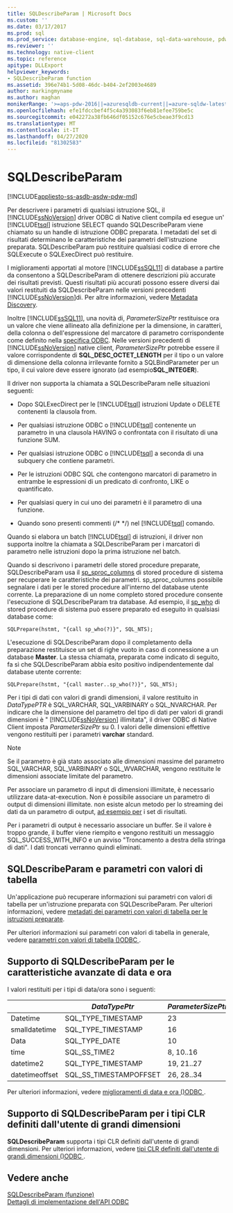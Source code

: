 ```yaml
---
title: SQLDescribeParam | Microsoft Docs
ms.custom: ''
ms.date: 03/17/2017
ms.prod: sql
ms.prod_service: database-engine, sql-database, sql-data-warehouse, pdw
ms.reviewer: ''
ms.technology: native-client
ms.topic: reference
apitype: DLLExport
helpviewer_keywords:
- SQLDescribeParam function
ms.assetid: 396e74b1-5d08-46dc-b404-2ef2003e4689
author: markingmyname
ms.author: maghan
monikerRange: '>=aps-pdw-2016||=azuresqldb-current||=azure-sqldw-latest||>=sql-server-2016||=sqlallproducts-allversions||>=sql-server-linux-2017||=azuresqldb-mi-current'
ms.openlocfilehash: efe1fdccbef4f5c4a393083f6eb81efee759be5c
ms.sourcegitcommit: e042272a38fb646df05152c676e5cbeae3f9cd13
ms.translationtype: MT
ms.contentlocale: it-IT
ms.lasthandoff: 04/27/2020
ms.locfileid: "81302583"
---
```

# <a name="sqldescribeparam"></a>SQLDescribeParam
[!INCLUDE[appliesto-ss-asdb-asdw-pdw-md](../../includes/appliesto-ss-asdb-asdw-pdw-md.md)]

  Per descrivere i parametri di qualsiasi istruzione SQL, il [!INCLUDE[ssNoVersion](../../includes/ssnoversion-md.md)] driver ODBC di Native client compila ed esegue un' [!INCLUDE[tsql](../../includes/tsql-md.md)] istruzione SELECT quando SQLDescribeParam viene chiamato su un handle di istruzione ODBC preparata. I metadati del set di risultati determinano le caratteristiche dei parametri dell'istruzione preparata. SQLDescribeParam può restituire qualsiasi codice di errore che SQLExecute o SQLExecDirect può restituire.  
  
 I miglioramenti apportati al motore [!INCLUDE[ssSQL11](../../includes/sssql11-md.md)] di database a partire da consentono a SQLDescribeParam di ottenere descrizioni più accurate dei risultati previsti. Questi risultati più accurati possono essere diversi dai valori restituiti da SQLDescribeParam nelle versioni precedenti [!INCLUDE[ssNoVersion](../../includes/ssnoversion-md.md)]di. Per altre informazioni, vedere [Metadata Discovery](../../relational-databases/native-client/features/metadata-discovery.md).  
  
 Inoltre [!INCLUDE[ssSQL11](../../includes/sssql11-md.md)], una novità di, *ParameterSizePtr* restituisce ora un valore che viene allineato alla definizione per la dimensione, in caratteri, della colonna o dell'espressione del marcatore di parametro corrispondente come definito nella [specifica ODBC](https://go.microsoft.com/fwlink/?LinkId=207044). Nelle versioni precedenti di [!INCLUDE[ssNoVersion](../../includes/ssnoversion-md.md)] native client, *ParameterSizePtr* potrebbe essere il valore corrispondente di **SQL_DESC_OCTET_LENGTH** per il tipo o un valore di dimensione della colonna irrilevante fornito a SQLBindParameter per un tipo, il cui valore deve essere ignorato (ad esempio**SQL_INTEGER**).  
  
 Il driver non supporta la chiamata a SQLDescribeParam nelle situazioni seguenti:  
  
-   Dopo SQLExecDirect per le [!INCLUDE[tsql](../../includes/tsql-md.md)] istruzioni Update o DELETE contenenti la clausola from.  
  
-   Per qualsiasi istruzione ODBC o [!INCLUDE[tsql](../../includes/tsql-md.md)] contenente un parametro in una clausola HAVING o confrontata con il risultato di una funzione SUM.  
  
-   Per qualsiasi istruzione ODBC o [!INCLUDE[tsql](../../includes/tsql-md.md)] a seconda di una subquery che contiene parametri.  
  
-   Per le istruzioni ODBC SQL che contengono marcatori di parametro in entrambe le espressioni di un predicato di confronto, LIKE o quantificato.  
  
-   Per qualsiasi query in cui uno dei parametri è il parametro di una funzione.  
  
-   Quando sono presenti commenti (/* \*/) nel [!INCLUDE[tsql](../../includes/tsql-md.md)] comando.  
  
 Quando si elabora un batch [!INCLUDE[tsql](../../includes/tsql-md.md)] di istruzioni, il driver non supporta inoltre la chiamata a SQLDescribeParam per i marcatori di parametro nelle istruzioni dopo la prima istruzione nel batch.  
  
 Quando si descrivono i parametri delle stored procedure preparate, SQLDescribeParam usa il [sp_sproc_columns](../../relational-databases/system-stored-procedures/sp-sproc-columns-transact-sql.md) di stored procedure di sistema per recuperare le caratteristiche dei parametri. sp_sproc_columns possibile segnalare i dati per le stored procedure all'interno del database utente corrente. La preparazione di un nome completo stored procedure consente l'esecuzione di SQLDescribeParam tra database. Ad esempio, il [sp_who](../../relational-databases/system-stored-procedures/sp-who-transact-sql.md) di stored procedure di sistema può essere preparato ed eseguito in qualsiasi database come:  
  
```  
SQLPrepare(hstmt, "{call sp_who(?)}", SQL_NTS);  
```  
  
 L'esecuzione di SQLDescribeParam dopo il completamento della preparazione restituisce un set di righe vuoto in caso di connessione a un database **Master**. La stessa chiamata, preparata come indicato di seguito, fa sì che SQLDescribeParam abbia esito positivo indipendentemente dal database utente corrente:  
  
```  
SQLPrepare(hstmt, "{call master..sp_who(?)}", SQL_NTS);  
```  
  
 Per i tipi di dati con valori di grandi dimensioni, il valore restituito in *DataTypePTR* è SQL_VARCHAR, SQL_VARBINARY o SQL_NVARCHAR. Per indicare che la dimensione del parametro del tipo di dati per valori di grandi dimensioni è " [!INCLUDE[ssNoVersion](../../includes/ssnoversion-md.md)] illimitata", il driver ODBC di Native Client imposta *ParameterSizePtr* su 0. I valori delle dimensioni effettive vengono restituiti per i parametri **varchar** standard.  
  
> [!NOTE]  
>  Se il parametro è già stato associato alle dimensioni massime del parametro SQL_VARCHAR, SQL_VARBINARY o SQL_WVARCHAR, vengono restituite le dimensioni associate limitate del parametro.  
  
 Per associare un parametro di input di dimensioni illimitate, è necessario utilizzare data-at-execution. Non è possibile associare un parametro di output di dimensioni illimitate. non esiste alcun metodo per lo streaming dei dati da un parametro di output, [ad esempio per](../../relational-databases/native-client-odbc-api/sqlgetdata.md) i set di risultati.  
  
 Per i parametri di output è necessario associare un buffer. Se il valore è troppo grande, il buffer viene riempito e vengono restituiti un messaggio SQL_SUCCESS_WITH_INFO e un avviso "Troncamento a destra della stringa di dati". I dati troncati verranno quindi eliminati.  
  
## <a name="sqldescribeparam-and-table-valued-parameters"></a>SQLDescribeParam e parametri con valori di tabella  
 Un'applicazione può recuperare informazioni sui parametri con valori di tabella per un'istruzione preparata con SQLDescribeParam. Per ulteriori informazioni, vedere [metadati dei parametri con valori di tabella per le istruzioni preparate](../../relational-databases/native-client-odbc-table-valued-parameters/table-valued-parameter-metadata-for-prepared-statements.md).  
  
 Per ulteriori informazioni sui parametri con valori di tabella in generale, vedere [parametri con valori di tabella &#40;&#41;ODBC ](../../relational-databases/native-client-odbc-table-valued-parameters/table-valued-parameters-odbc.md).  
  
## <a name="sqldescribeparam-support-for-enhanced-date-and-time-features"></a>Supporto di SQLDescribeParam per le caratteristiche avanzate di data e ora  
 I valori restituiti per i tipi di data/ora sono i seguenti:  
  
||*DataTypePtr*|*ParameterSizePtr*|*DecimalDigitsPtr*|  
|-|-------------------|------------------------|------------------------|  
|Datetime|SQL_TYPE_TIMESTAMP|23|3|  
|smalldatetime|SQL_TYPE_TIMESTAMP|16|0|  
|Data|SQL_TYPE_DATE|10|0|  
|time|SQL_SS_TIME2|8, 10..16|0..7|  
|datetime2|SQL_TYPE_TIMESTAMP|19, 21..27|0..7|  
|datetimeoffset|SQL_SS_TIMESTAMPOFFSET|26, 28..34|0..7|  
  
 Per ulteriori informazioni, vedere [miglioramenti di data e ora &#40;&#41;ODBC ](../../relational-databases/native-client-odbc-date-time/date-and-time-improvements-odbc.md).  
  
## <a name="sqldescribeparam-support-for-large-clr-udts"></a>Supporto di SQLDescribeParam per i tipi CLR definiti dall'utente di grandi dimensioni  
 **SQLDescribeParam** supporta i tipi CLR definiti dall'utente di grandi dimensioni. Per ulteriori informazioni, vedere [tipi CLR definiti dall'utente di grandi dimensioni &#40;&#41;ODBC ](../../relational-databases/native-client/odbc/large-clr-user-defined-types-odbc.md).  
  
## <a name="see-also"></a>Vedere anche  
 [SQLDescribeParam (funzione)](https://go.microsoft.com/fwlink/?LinkId=59339)   
 [Dettagli di implementazione dell'API ODBC](../../relational-databases/native-client-odbc-api/odbc-api-implementation-details.md)  
  
  
